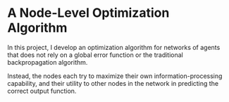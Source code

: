 # A Node-Level Optimization Algorithm
In this project, I develop an optimization algorithm for networks of agents that does not rely on a global error 
function or the traditional backpropagation algorithm. 

Instead, the nodes each try to maximize their own information-processing capability, and their utility to other nodes in
the network in predicting the correct output function. 

